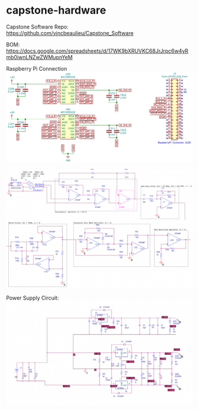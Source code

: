 # capstone-hardware

Capstone Software Repo: https://github.com/vincbeaulieu/Capstone_Software

BOM: https://docs.google.com/spreadsheets/d/17WK9bXRUVKC68JrJrpc6w4yRmb0iwnLNZwZWMupnYeM

Raspberry Pi Connection  
![](/media/sch_4.png)  
  
![](/media/sch_1.png)  
![](/media/sch_2.png)  

Power Supply Circuit:  
![](/media/sch_3.png)  
